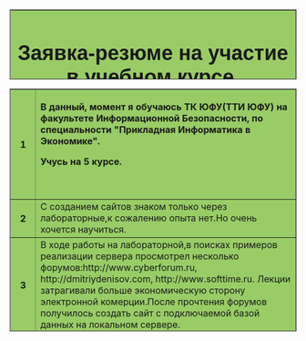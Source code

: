<!DOCTYPE HTML PUBLIC "-//W3C//DTD HTML 4.01 Transitional//EN" "http://www.w3.org/TR/html4/loose.dtd">
<html>
<head>
<meta http-equiv="Content-Type" content="text/html; charset=iso-8859-1">
<title>Untitled Document</title>
<style type="text/css">
<!--
.style1 {
  font-size: 36px;
	font-family: Arial, Helvetica, sans-serif;
}
-->
</style>
</head>

<body>
<table width="1165" height="123" border="1">
  <tr>
    <th width="1009" bgcolor="#99CC66" scope="col"><h4 align="center" class="style1">&#1047;&#1072;&#1103;&#1074;&#1082;&#1072;-&#1088;&#1077;&#1079;&#1102;&#1084;&#1077; &#1085;&#1072; &#1091;&#1095;&#1072;&#1089;&#1090;&#1080;&#1077; &#1074; &#1091;&#1095;&#1077;&#1073;&#1085;&#1086;&#1084; &#1082;&#1091;&#1088;&#1089;&#1077;. </h4></th>
  </tr>
</table>
<table width="1165" height="426" border="1">
  <tr>
    <th width="91" height="134" bgcolor="#99CC66" scope="col">1</th>
    <th width="1058" bordercolor="#F0F0F0" bgcolor="#99CC66" scope="col"><p align="left">&#1042; &#1076;&#1072;&#1085;&#1085;&#1099;&#1081;, &#1084;&#1086;&#1084;&#1077;&#1085;&#1090; &#1103; &#1086;&#1073;&#1091;&#1095;&#1072;&#1102;&#1089;&#1100; &#1058;&#1050; &#1070;&#1060;&#1059;(&#1058;&#1058;&#1048; &#1070;&#1060;&#1059;) &#1085;&#1072; &#1092;&#1072;&#1082;&#1091;&#1083;&#1100;&#1090;&#1077;&#1090;&#1077; &#1048;&#1085;&#1092;&#1086;&#1088;&#1084;&#1072;&#1094;&#1080;&#1086;&#1085;&#1085;&#1086;&#1081; &#1041;&#1077;&#1079;&#1086;&#1087;&#1072;&#1089;&#1085;&#1086;&#1089;&#1090;&#1080;, &#1087;&#1086; &#1089;&#1087;&#1077;&#1094;&#1080;&#1072;&#1083;&#1100;&#1085;&#1086;&#1089;&#1090;&#1080; &quot;&#1055;&#1088;&#1080;&#1082;&#1083;&#1072;&#1076;&#1085;&#1072;&#1103; &#1048;&#1085;&#1092;&#1086;&#1088;&#1084;&#1072;&#1090;&#1080;&#1082;&#1072; &#1074; &#1069;&#1082;&#1086;&#1085;&#1086;&#1084;&#1080;&#1082;&#1077;&quot;.</p>
      <p align="left">&#1059;&#1095;&#1091;&#1089;&#1100; &#1085;&#1072; 5 &#1082;&#1091;&#1088;&#1089;&#1077;.  </p>
    <p>&nbsp; </p></th>
  </tr>
  <tr>
    <th bgcolor="#99CC66" scope="row">2</th>
    <td bgcolor="#99CC66">&#1057; &#1089;&#1086;&#1079;&#1076;&#1072;&#1085;&#1080;&#1077;&#1084; &#1089;&#1072;&#1081;&#1090;&#1086;&#1074; &#1079;&#1085;&#1072;&#1082;&#1086;&#1084; &#1090;&#1086;&#1083;&#1100;&#1082;&#1086; &#1095;&#1077;&#1088;&#1077;&#1079; &#1083;&#1072;&#1073;&#1086;&#1088;&#1072;&#1090;&#1086;&#1088;&#1085;&#1099;&#1077;,&#1082; &#1089;&#1086;&#1078;&#1072;&#1083;&#1077;&#1085;&#1080;&#1102; &#1086;&#1087;&#1099;&#1090;&#1072; &#1085;&#1077;&#1090;.&#1053;&#1086; &#1086;&#1095;&#1077;&#1085;&#1100; &#1093;&#1086;&#1095;&#1077;&#1090;&#1089;&#1103; &#1085;&#1072;&#1091;&#1095;&#1080;&#1090;&#1100;&#1089;&#1103;. </td>
  </tr>
  <tr>
    <th bgcolor="#99CC66" scope="row">3</th>
    <td bgcolor="#99CC66">&#1042; &#1093;&#1086;&#1076;&#1077; &#1088;&#1072;&#1073;&#1086;&#1090;&#1099; &#1085;&#1072; &#1083;&#1072;&#1073;&#1086;&#1088;&#1072;&#1090;&#1086;&#1088;&#1085;&#1086;&#1081;,&#1074; &#1087;&#1086;&#1080;&#1089;&#1082;&#1072;&#1093; &#1087;&#1088;&#1080;&#1084;&#1077;&#1088;&#1086;&#1074; &#1088;&#1077;&#1072;&#1083;&#1080;&#1079;&#1072;&#1094;&#1080;&#1080; &#1089;&#1077;&#1088;&#1074;&#1077;&#1088;&#1072; &#1087;&#1088;&#1086;&#1089;&#1084;&#1086;&#1090;&#1088;&#1077;&#1083; &#1085;&#1077;&#1089;&#1082;&#1086;&#1083;&#1100;&#1082;&#1086; &#1092;&#1086;&#1088;&#1091;&#1084;&#1086;&#1074;:http://www.cyberforum.ru, http://dmitriydenisov.com, http://www.softtime.ru. &#1051;&#1077;&#1082;&#1094;&#1080;&#1080; &#1079;&#1072;&#1090;&#1088;&#1072;&#1075;&#1080;&#1074;&#1072;&#1083;&#1080; &#1073;&#1086;&#1083;&#1100;&#1096;&#1077; &#1101;&#1082;&#1086;&#1085;&#1086;&#1084;&#1080;&#1095;&#1077;&#1089;&#1082;&#1091;&#1102; &#1089;&#1090;&#1086;&#1088;&#1086;&#1085;&#1091; &#1101;&#1083;&#1077;&#1082;&#1090;&#1088;&#1086;&#1085;&#1085;&#1086;&#1081; &#1082;&#1086;&#1084;&#1077;&#1088;&#1094;&#1080;&#1080;.&#1055;&#1086;&#1089;&#1083;&#1077; &#1087;&#1088;&#1086;&#1095;&#1090;&#1077;&#1085;&#1080;&#1103; &#1092;&#1086;&#1088;&#1091;&#1084;&#1086;&#1074; &#1087;&#1086;&#1083;&#1091;&#1095;&#1080;&#1083;&#1086;&#1089;&#1100; &#1089;&#1086;&#1079;&#1076;&#1072;&#1090;&#1100; &#1089;&#1072;&#1081;&#1090; &#1089; &#1087;&#1086;&#1076;&#1082;&#1083;&#1102;&#1095;&#1072;&#1077;&#1084;&#1086;&#1081; &#1073;&#1072;&#1079;&#1086;&#1081; &#1076;&#1072;&#1085;&#1085;&#1099;&#1093; &#1085;&#1072; &#1083;&#1086;&#1082;&#1072;&#1083;&#1100;&#1085;&#1086;&#1084; &#1089;&#1077;&#1088;&#1074;&#1077;&#1088;&#1077;. </td>
  </tr>
  <tr>
    <th bgcolor="#99CC66" scope="row">4</th>
    <td bgcolor="#99CC66">&#1040;&#1085;&#1075;&#1083;&#1080;&#1081;&#1089;&#1082;&#1080;&#1081; &#1085;&#1077; &#1080;&#1079;&#1091;&#1095;&#1072;&#1083;. </td>
  </tr>
  <tr>
    <th bgcolor="#99CC66" scope="row">5</th>
    <td bgcolor="#99CC66">&#1071; &#1089;&#1095;&#1080;&#1090;&#1072;&#1102;, &#1095;&#1090;&#1086; &#1073;&#1091;&#1076;&#1091;&#1097;&#1077;&#1077; &#1079;&#1072; &#1080;&#1085;&#1090;&#1077;&#1088;&#1085;&#1077;&#1090; &#1090;&#1077;&#1093;&#1085;&#1086;&#1083;&#1086;&#1075;&#1080;&#1103;&#1084;&#1080;.&#1057;&#1077;&#1081;&#1095;&#1072;&#1089; &#1086;&#1095;&#1077;&#1085;&#1100; &#1074;&#1072;&#1078;&#1085;&#1091;&#1102; &#1088;&#1086;&#1083;&#1100; &#1076;&#1083;&#1103; &#1083;&#1102;&#1073;&#1086;&#1075;&#1086; &#1087;&#1086;&#1089;&#1090;&#1072;&#1074;&#1097;&#1080;&#1082;&#1072; &#1090;&#1086;&#1074;&#1072;&#1088;&#1086;&#1074; &#1080; &#1091;&#1089;&#1083;&#1091;&#1075; &#1080;&#1075;&#1088;&#1072;&#1077;&#1090; &#1085;&#1077;&#1086;&#1073;&#1093;&#1086;&#1076;&#1080;&#1084;&#1086;&#1089;&#1090;&#1100; &#1079;&#1072;&#1085;&#1103;&#1090;&#1100; &#1089;&#1074;&#1086;&#1102; &#1085;&#1080;&#1089;&#1096;&#1091; &#1074; &#1089;&#1077;&#1090;&#1080; &#1080;&#1085;&#1090;&#1077;&#1088;&#1085;&#1077;&#1090;, &#1095;&#1090;&#1086; &#1073;&#1099; &#1087;&#1088;&#1080;&#1074;&#1083;&#1077;&#1095; &#1087;&#1086;&#1090;&#1077;&#1085;&#1094;&#1080;&#1072;&#1083;&#1100;&#1085;&#1086;&#1075;&#1086; &#1087;&#1086;&#1082;&#1091;&#1087;&#1072;&#1090;&#1077;&#1083;&#1103;.&#1056;&#1072;&#1073;&#1086;&#1090;&#1072; &#1089; &#1080;&#1085;&#1090;&#1077;&#1088;&#1085;&#1077;&#1090; &#1090;&#1077;&#1093;&#1085;&#1086;&#1083;&#1086;&#1075;&#1080;&#1103;&#1084;&#1080; &#1086;&#1095;&#1077;&#1085;&#1100; &#1087;&#1086;&#1079;&#1085;&#1072;&#1074;&#1072;&#1090;&#1077;&#1083;&#1100;&#1085;&#1072; &#1072; &#1075;&#1083;&#1072;&#1074;&#1085;&#1086;&#1077; &#1087;&#1086; &#1076;&#1091;&#1096;&#1077;.&#1071; &#1087;&#1086;&#1085;&#1080;&#1084;&#1072;&#1102; &#1095;&#1090;&#1086; &#1084;&#1086;&#1080;&#1093; &#1089;&#1077;&#1075;&#1086;&#1076;&#1085;&#1103;&#1096;&#1085;&#1080;&#1093; &#1079;&#1085;&#1072;&#1085;&#1080;&#1081; &#1085;&#1077; &#1076;&#1086;&#1089;&#1090;&#1072;&#1090;&#1086;&#1095;&#1085;&#1086;,&#1095;&#1090;&#1086; &#1073;&#1099; &#1085;&#1072;&#1091;&#1095;&#1080;&#1090;&#1089;&#1103; &#1085;&#1091;&#1078;&#1085;&#1072; &#1093;&#1086;&#1088;&#1086;&#1096;&#1072;&#1103; &#1087;&#1088;&#1072;&#1082;&#1090;&#1080;&#1082;&#1072; &#1080; &#1073;&#1086;&#1083;&#1077;&#1077; &#1075;&#1083;&#1091;&#1073;&#1086;&#1082;&#1086;&#1077; &#1080;&#1079;&#1091;&#1095;&#1077;&#1085;&#1080;&#1077; &#1095;&#1077;&#1084; &#1074; &#1080;&#1085;&#1089;&#1090;&#1080;&#1090;&#1091;&#1090;&#1077;.&#1053;&#1072;&#1076;&#1077;&#1102;&#1089;&#1100; &#1091; &#1074;&#1072;&#1089; &#1101;&#1090;&#1086; &#1074;&#1089;&#1105; &#1087;&#1086;&#1083;&#1091;&#1095;&#1080;&#1090;&#1100;. </td>
  </tr>
</table>
<p>&nbsp;</p>
</body>
</html>
